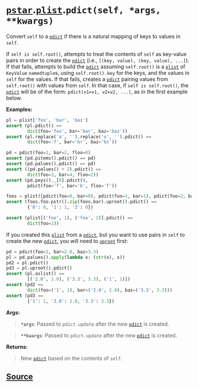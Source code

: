 # [`pstar`](./pstar.md).[`plist`](./pstar_plist.md).`pdict(self, *args, **kwargs)`

Convert `self` to a [`pdict`](./pstar_pdict.md) if there is a natural mapping of keys to values in `self`.

If `self is self.root()`, attempts to treat the contents of `self` as key-value pairs in order
to create the [`pdict`](./pstar_pdict.md) (i.e., `[(key, value), (key, value), ...]`). If that fails, attempts to build
the [`pdict`](./pstar_pdict.md) assuming `self.root()` is a [`plist`](./pstar_plist.md) of `KeyValue` `namedtuple`s, using `self.root().key`
for the keys, and the values in `self` for the values. If that fails, creates a [`pdict`](./pstar_pdict.md) pairing
values from `self.root()` with values from `self`. In that case, if `self is self.root()`, the
[`pdict`](./pstar_pdict.md) will be of the form: `pdict(v1=v1, v2=v2, ...)`, as in the first example below.

**Examples:**
```python
pl = plist['foo', 'bar', 'baz']
assert (pl.pdict() ==
        dict(foo='foo', bar='bar', baz='baz'))
assert (pl.replace('a', '').replace('o', '').pdict() ==
        dict(foo='f', bar='br', baz='bz'))

pd = pdict(foo=1, bar=2, floo=0)
assert (pd.pitems().pdict() == pd)
assert (pd.palues().pdict() == pd)
assert ((pd.palues() + 2).pdict() ==
        dict(foo=3, bar=4, floo=2))
assert (pd.peys()._[0].pdict(),
        pdict(foo='f', bar='b', floo='f'))

foos = plist([pdict(foo=0, bar=0), pdict(foo=1, bar=1), pdict(foo=2, bar=0)])
assert (foos.foo.pstr().zip(foos.bar).uproot().pdict() ==
        {'0': 0, '1': 1, '2': 0})

assert (plist[('foo', 1), ('foo', 2)].pdict() ==
        dict(foo=2))
```

If you created this [`plist`](./pstar_plist.md) from a [`pdict`](./pstar_pdict.md), but you want to use pairs in `self` to create the
new [`pdict`](./pstar_pdict.md), you will need to [`uproot`](./pstar_plist_uproot.md) first:
```python
pd = pdict(foo=1, bar=2.0, baz=3.3)
pl = pd.palues().apply(lambda x: (str(x), x))
pd2 = pl.pdict()
pd3 = pl.uproot().pdict()
assert (pl.aslist() ==
        [('2.0', 2.0), ('3.3', 3.3), ('1', 1)])
assert (pd2 ==
        dict(foo=('1', 1), bar=('2.0', 2.0), baz=('3.3', 3.3)))
assert (pd3 ==
        {'1': 1, '2.0': 2.0, '3.3': 3.3})
```

**Args:**

>    **`*args`**: Passed to `pdict.update` after the new [`pdict`](./pstar_pdict.md) is created.

>    **`**kwargs`**: Passed to `pdict.update` after the new [`pdict`](./pstar_pdict.md) is created.

**Returns:**

>    New [`pdict`](./pstar_pdict.md) based on the contents of `self`.



## [Source](../pstar/pstar.py#L3702-L3769)